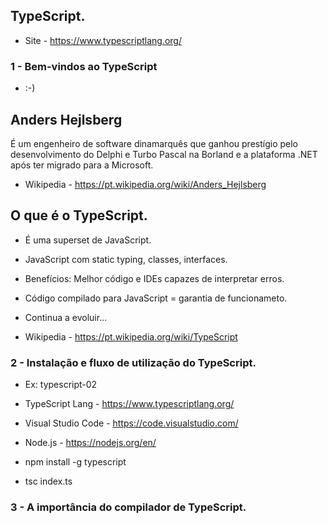 ## TypeScript.
- Site - https://www.typescriptlang.org/

### 1 - Bem-vindos ao TypeScript
- :-)

## Anders Hejlsberg

É um engenheiro de software dinamarquês que ganhou prestígio pelo desenvolvimento do Delphi e Turbo Pascal na Borland e a plataforma .NET após ter migrado para a Microsoft.

- Wikipedia - https://pt.wikipedia.org/wiki/Anders_Hejlsberg

## O que é o TypeScript.
- É uma superset de JavaScript.
- JavaScript com static typing, classes, interfaces.
- Benefícios: Melhor código e IDEs capazes de interpretar erros.
- Código compilado para JavaScript = garantia de funcionameto.
- Continua a evoluir...

- Wikipedia - https://pt.wikipedia.org/wiki/TypeScript


### 2 - Instalação e fluxo de utilização do TypeScript.
- Ex: typescript-02
- TypeScript Lang - https://www.typescriptlang.org/
- Visual Studio Code - https://code.visualstudio.com/
- Node.js - https://nodejs.org/en/

- npm install -g typescript

- tsc index.ts

### 3 - A importância do compilador de TypeScript.



















